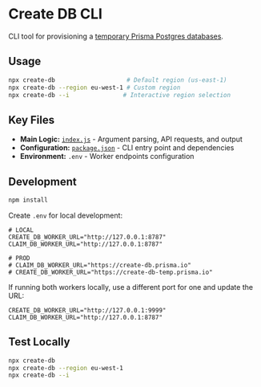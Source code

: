 # Create DB CLI

CLI tool for provisioning a [temporary Prisma Postgres databases](https://www.prisma.io/postgres?utm_source=create_db_npm_docs).

## Usage

```bash
npx create-db                    # Default region (us-east-1)
npx create-db --region eu-west-1 # Custom region
npx create-db --i               # Interactive region selection
```

## Key Files

- **Main Logic:** [`index.js`](index.js) - Argument parsing, API requests, and output
- **Configuration:** [`package.json`](package.json) - CLI entry point and dependencies
- **Environment:** `.env` - Worker endpoints configuration

## Development

```bash
npm install
```

Create `.env` for local development:

```env
# LOCAL
CREATE_DB_WORKER_URL="http://127.0.0.1:8787"
CLAIM_DB_WORKER_URL="http://127.0.0.1:8787"

# PROD
# CLAIM_DB_WORKER_URL="https://create-db.prisma.io"
# CREATE_DB_WORKER_URL="https://create-db-temp.prisma.io"
```

If running both workers locally, use a different port for one and update the URL:

```env
CREATE_DB_WORKER_URL="http://127.0.0.1:9999"
CLAIM_DB_WORKER_URL="http://127.0.0.1:8787"
```

## Test Locally

```bash
npx create-db
npx create-db --region eu-west-1
npx create-db --i
```
